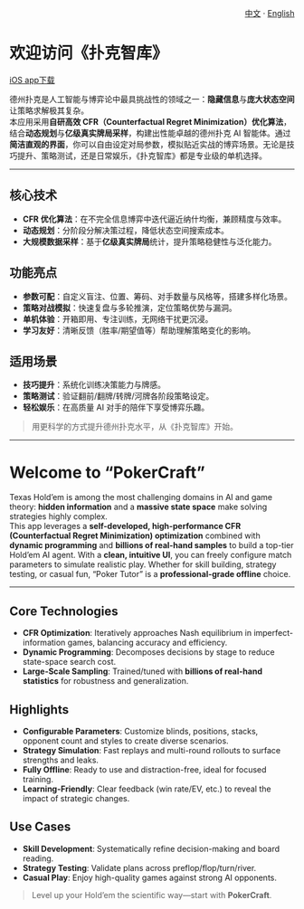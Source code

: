 <!-- Language Switch / 语言切换 -->
<p align="right">
  <a href="#cn">中文</a> · <a href="#en">English</a>
</p>

<a id="cn"></a>

# 欢迎访问《扑克智库》
[iOS app下载](https://apps.apple.com/us/app/id6749519211 "下载")

德州扑克是人工智能与博弈论中最具挑战性的领域之一：**隐藏信息**与**庞大状态空间**让策略求解极其复杂。  
本应用采用**自研高效 CFR（Counterfactual Regret Minimization）优化算法**，结合**动态规划**与**亿级真实牌局采样**，构建出性能卓越的德州扑克 AI 智能体。通过**简洁直观的界面**，你可以自由设定对局参数，模拟贴近实战的博弈场景。无论是技巧提升、策略测试，还是日常娱乐，《扑克智库》都是专业级的单机选择。

---

## 核心技术
- **CFR 优化算法**：在不完全信息博弈中迭代逼近纳什均衡，兼顾精度与效率。  
- **动态规划**：分阶段分解决策过程，降低状态空间搜索成本。  
- **大规模数据采样**：基于**亿级真实牌局**统计，提升策略稳健性与泛化能力。

## 功能亮点
- **参数可配**：自定义盲注、位置、筹码、对手数量与风格等，搭建多样化场景。  
- **策略对战模拟**：快速复盘与多轮推演，定位策略优势与漏洞。  
- **单机体验**：开箱即用、专注训练，无网络干扰更沉浸。  
- **学习友好**：清晰反馈（胜率/期望值等）帮助理解策略变化的影响。

## 适用场景
- **技巧提升**：系统化训练决策能力与牌感。  
- **策略测试**：验证翻前/翻牌/转牌/河牌各阶段策略设定。  
- **轻松娱乐**：在高质量 AI 对手的陪伴下享受博弈乐趣。

> 用更科学的方式提升德州扑克水平，从《扑克智库》开始。

---

<a id="en"></a>

# Welcome to “PokerCraft”

Texas Hold’em is among the most challenging domains in AI and game theory: **hidden information** and a **massive state space** make solving strategies highly complex.  
This app leverages a **self-developed, high-performance CFR (Counterfactual Regret Minimization) optimization** combined with **dynamic programming** and **billions of real-hand samples** to build a top-tier Hold’em AI agent. With a **clean, intuitive UI**, you can freely configure match parameters to simulate realistic play. Whether for skill building, strategy testing, or casual fun, “Poker Tutor” is a **professional-grade offline** choice.

---

## Core Technologies
- **CFR Optimization**: Iteratively approaches Nash equilibrium in imperfect-information games, balancing accuracy and efficiency.  
- **Dynamic Programming**: Decomposes decisions by stage to reduce state-space search cost.  
- **Large-Scale Sampling**: Trained/tuned with **billions of real-hand statistics** for robustness and generalization.

## Highlights
- **Configurable Parameters**: Customize blinds, positions, stacks, opponent count and styles to create diverse scenarios.  
- **Strategy Simulation**: Fast replays and multi-round rollouts to surface strengths and leaks.  
- **Fully Offline**: Ready to use and distraction-free, ideal for focused training.  
- **Learning-Friendly**: Clear feedback (win rate/EV, etc.) to reveal the impact of strategic changes.

## Use Cases
- **Skill Development**: Systematically refine decision-making and board reading.  
- **Strategy Testing**: Validate plans across preflop/flop/turn/river.  
- **Casual Play**: Enjoy high-quality games against strong AI opponents.

> Level up your Hold’em the scientific way—start with **PokerCraft**.
